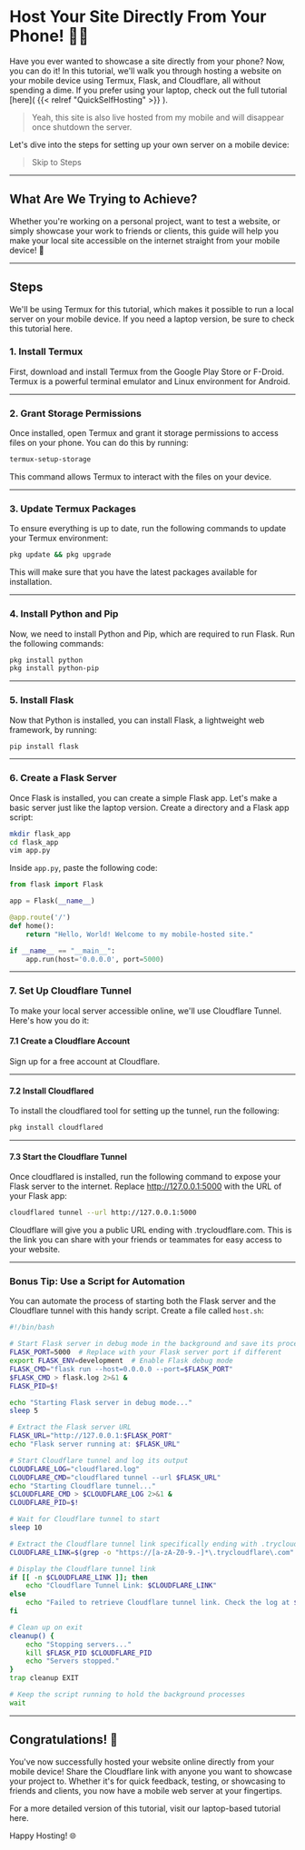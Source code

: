# Host Your Site Directly From Your Phone! 🤯📱

Have you ever wanted to showcase a site directly from your phone? Now, you can do it! In this tutorial, we'll walk you through hosting a website on your mobile device using Termux, Flask, and Cloudflare, all without spending a dime. If you prefer using your laptop, check out the full tutorial [here]( {{< relref "QuickSelfHosting" >}} ).

> Yeah, this site is also live hosted from my mobile and will disappear once shutdown the server.

Let's dive into the steps for setting up your own server on a mobile device:

> Skip to Steps

---

## What Are We Trying to Achieve?

Whether you're working on a personal project, want to test a website, or simply showcase your work to friends or clients, this guide will help you make your local site accessible on the internet straight from your mobile device! 🚀

---

## Steps

We'll be using Termux for this tutorial, which makes it possible to run a local server on your mobile device. If you need a laptop version, be sure to check this tutorial here.

### 1. Install Termux

First, download and install Termux from the Google Play Store or F-Droid. Termux is a powerful terminal emulator and Linux environment for Android.

---

### 2. Grant Storage Permissions

Once installed, open Termux and grant it storage permissions to access files on your phone. You can do this by running:

```bash
termux-setup-storage
```

This command allows Termux to interact with the files on your device.

---

### 3. Update Termux Packages

To ensure everything is up to date, run the following commands to update your Termux environment:

```bash
pkg update && pkg upgrade
```

This will make sure that you have the latest packages available for installation.

---

### 4. Install Python and Pip

Now, we need to install Python and Pip, which are required to run Flask. Run the following commands:

```bash
pkg install python
pkg install python-pip
```

---

### 5. Install Flask

Now that Python is installed, you can install Flask, a lightweight web framework, by running:

```bash
pip install flask
```

---

### 6. Create a Flask Server

Once Flask is installed, you can create a simple Flask app. Let's make a basic server just like the laptop version. Create a directory and a Flask app script:

```bash
mkdir flask_app
cd flask_app
vim app.py
```

Inside `app.py`, paste the following code:

```python
from flask import Flask

app = Flask(__name__)

@app.route('/')
def home():
    return "Hello, World! Welcome to my mobile-hosted site."

if __name__ == "__main__":
    app.run(host='0.0.0.0', port=5000)
```

---

### 7. Set Up Cloudflare Tunnel

To make your local server accessible online, we'll use Cloudflare Tunnel. Here's how you do it:

#### 7.1 Create a Cloudflare Account

Sign up for a free account at Cloudflare.

---

#### 7.2 Install Cloudflared

To install the cloudflared tool for setting up the tunnel, run the following:

```bash
pkg install cloudflared
```

---

#### 7.3 Start the Cloudflare Tunnel

Once cloudflared is installed, run the following command to expose your Flask server to the internet. Replace http://127.0.0.1:5000 with the URL of your Flask app:

```bash
cloudflared tunnel --url http://127.0.0.1:5000
```

Cloudflare will give you a public URL ending with .trycloudflare.com. This is the link you can share with your friends or teammates for easy access to your website.

---

### Bonus Tip: Use a Script for Automation

You can automate the process of starting both the Flask server and the Cloudflare tunnel with this handy script. Create a file called `host.sh`:

```bash
#!/bin/bash

# Start Flask server in debug mode in the background and save its process ID
FLASK_PORT=5000  # Replace with your Flask server port if different
export FLASK_ENV=development  # Enable Flask debug mode
FLASK_CMD="flask run --host=0.0.0.0 --port=$FLASK_PORT"
$FLASK_CMD > flask.log 2>&1 &
FLASK_PID=$!

echo "Starting Flask server in debug mode..."
sleep 5

# Extract the Flask server URL
FLASK_URL="http://127.0.0.1:$FLASK_PORT"
echo "Flask server running at: $FLASK_URL"

# Start Cloudflare tunnel and log its output
CLOUDFLARE_LOG="cloudflared.log"
CLOUDFLARE_CMD="cloudflared tunnel --url $FLASK_URL"
echo "Starting Cloudflare tunnel..."
$CLOUDFLARE_CMD > $CLOUDFLARE_LOG 2>&1 &
CLOUDFLARE_PID=$!

# Wait for Cloudflare tunnel to start
sleep 10

# Extract the Cloudflare tunnel link specifically ending with .trycloudflare.com
CLOUDFLARE_LINK=$(grep -o "https://[a-zA-Z0-9.-]*\.trycloudflare\.com" $CLOUDFLARE_LOG | head -n 1)

# Display the Cloudflare tunnel link
if [[ -n $CLOUDFLARE_LINK ]]; then
    echo "Cloudflare Tunnel Link: $CLOUDFLARE_LINK"
else
    echo "Failed to retrieve Cloudflare tunnel link. Check the log at $CLOUDFLARE_LOG for details."
fi

# Clean up on exit
cleanup() {
    echo "Stopping servers..."
    kill $FLASK_PID $CLOUDFLARE_PID
    echo "Servers stopped."
}
trap cleanup EXIT

# Keep the script running to hold the background processes
wait
```

---

## Congratulations! 🎉

You've now successfully hosted your website online directly from your mobile device! Share the Cloudflare link with anyone you want to showcase your project to. Whether it's for quick feedback, testing, or showcasing to friends and clients, you now have a mobile web server at your fingertips.

For a more detailed version of this tutorial, visit our laptop-based tutorial here.

Happy Hosting! 🌐


